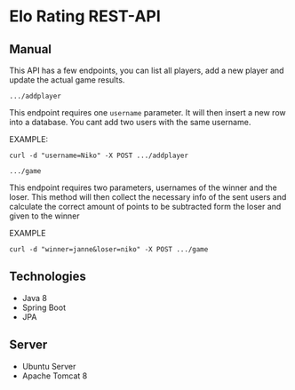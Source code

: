 # Elo Rating REST-API

## Manual

This API has a few endpoints, you can list all players, add a new player and update the actual game results.

```.../addplayer```

This endpoint requires one ```username``` parameter. It will then insert a new row into a database. You cant add two users with the same username.

EXAMPLE:

```curl -d "username=Niko" -X POST .../addplayer```


```.../game```

This endpoint requires two parameters, usernames of the winner and the loser. This method will then collect the necessary info of the sent users and calculate the correct amount of points to be subtracted form the loser and given to the winner

EXAMPLE

```curl -d "winner=janne&loser=niko" -X POST .../game``` 


## Technologies

* Java 8
* Spring Boot
* JPA

## Server

* Ubuntu Server
* Apache Tomcat 8
